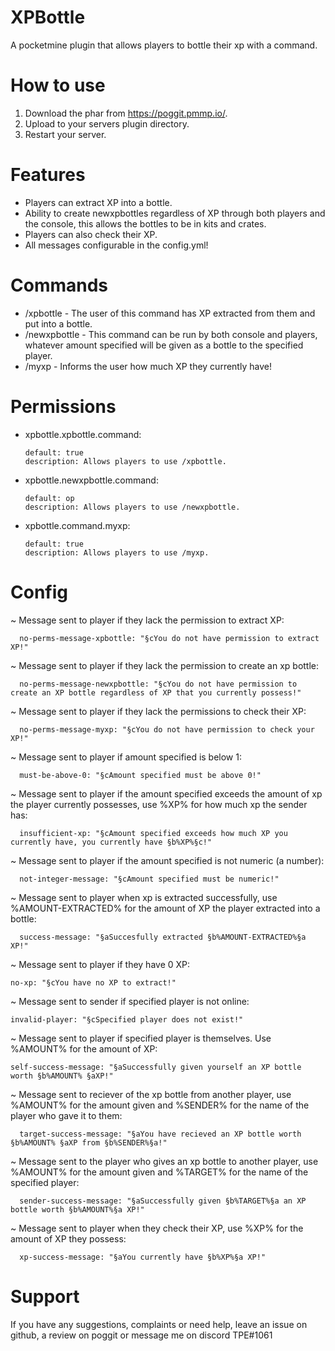 # XPBottle
A pocketmine plugin that allows players to bottle their xp with a command.

# How to use
1. Download the phar from https://poggit.pmmp.io/.
2. Upload to your servers plugin directory.
3. Restart your server.

# Features
- Players can extract XP into a bottle.
- Ability to create newxpbottles regardless of XP through both players and the console, this allows the bottles to be in kits and crates.
- Players can also check their XP.
- All messages configurable in the config.yml!

# Commands
- /xpbottle <amount> - The user of this command has XP extracted from them and put into a bottle.
- /newxpbottle <amount> <player> - This command can be run by both console and players, whatever amount specified will be given as a bottle to the
  specified player.
- /myxp - Informs the user how much XP they currently have!

# Permissions
- xpbottle.xpbottle.command:

      default: true
      description: Allows players to use /xpbottle.

- xpbottle.newxpbottle.command:

      default: op
      description: Allows players to use /newxpbottle.
      
- xpbottle.command.myxp:

      default: true
      description: Allows players to use /myxp.
# Config

~ Message sent to player if they lack the permission to extract XP:

      no-perms-message-xpbottle: "§cYou do not have permission to extract XP!"

~ Message sent to player if they lack the permission to create an xp bottle:

      no-perms-message-newxpbottle: "§cYou do not have permission to create an XP bottle regardless of XP that you currently possess!"

~ Message sent to player if they lack the permissions to check their XP:

      no-perms-message-myxp: "§cYou do not have permission to check your XP!"

~ Message sent to player if amount specified is below 1:

      must-be-above-0: "§cAmount specified must be above 0!"

~ Message sent to player if the amount specified exceeds the amount of xp the player currently possesses, use %XP% for how much xp the sender has:

      insufficient-xp: "§cAmount specified exceeds how much XP you currently have, you currently have §b%XP%§c!"

~ Message sent to player if the amount specified is not numeric (a number):

      not-integer-message: "§cAmount specified must be numeric!"

~ Message sent to player when xp is extracted successfully, use %AMOUNT-EXTRACTED% for the amount of XP the player extracted into a bottle:

      success-message: "§aSuccesfully extracted §b%AMOUNT-EXTRACTED%§a XP!"

~ Message sent to player if they have 0 XP:

    no-xp: "§cYou have no XP to extract!"

~ Message sent to sender if specified player is not online:

    invalid-player: "§cSpecified player does not exist!"

~ Message sent to player if specified player is themselves. Use %AMOUNT% for the amount of XP:

    self-success-message: "§aSuccessfully given yourself an XP bottle worth §b%AMOUNT% §aXP!"

~ Message sent to reciever of the xp bottle from another player, use %AMOUNT% for the amount given and %SENDER% for the name of the player who gave it to them:

      target-success-message: "§aYou have recieved an XP bottle worth §b%AMOUNT% §aXP from §b%SENDER%§a!"

~ Message sent to the player who gives an xp bottle to another player, use %AMOUNT% for the amount given and %TARGET% for the name of the specified player:

      sender-success-message: "§aSuccessfully given §b%TARGET%§a an XP bottle worth §b%AMOUNT%§a XP!"

~ Message sent to player when they check their XP, use %XP% for the amount of XP they possess:

      xp-success-message: "§aYou currently have §b%XP%§a XP!"

# Support
If you have any suggestions, complaints or need help, leave an issue on github, a review on poggit or message me on discord TPE#1061
 
    
    
